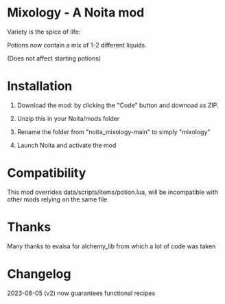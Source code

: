 # Mixology - A Noita mod

Variety is the spice of life:

Potions now contain a mix of 1-2 different liquids. 

(Does not affect starting potions)

# Installation

1. Download the mod: by clicking the "Code" button and downoad as ZIP.

2. Unzip this in your Noita/mods folder

3. Rename the folder from "noita_mixology-main" to simply "mixology"

4. Launch Noita and activate the mod


# Compatibility

This mod overrides data/scripts/items/potion.lua, will be
incompatible with other mods relying on the same file

# Thanks

Many thanks to evaisa for alchemy_lib from which a lot of code was taken

# Changelog

2023-08-05 (v2) now guarantees functional recipes
